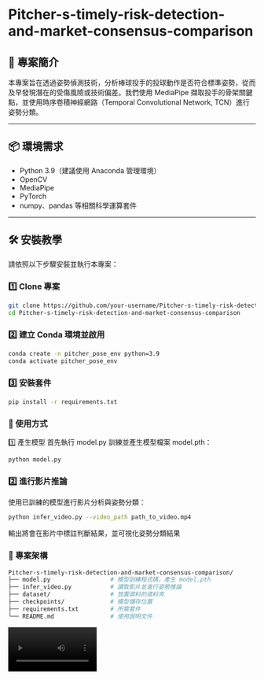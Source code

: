 # Pitcher-s-timely-risk-detection-and-market-consensus-comparison

## 🧠 專案簡介

本專案旨在透過姿勢偵測技術，分析棒球投手的投球動作是否符合標準姿勢，從而及早發現潛在的受傷風險或技術偏差。我們使用 MediaPipe 擷取投手的骨架關鍵點，並使用時序卷積神經網路（Temporal Convolutional Network, TCN）進行姿勢分類。

---

## 📦 環境需求

- Python 3.9（建議使用 Anaconda 管理環境）
- OpenCV
- MediaPipe
- PyTorch
- numpy、pandas 等相關科學運算套件

---

## 🛠️ 安裝教學

請依照以下步驟安裝並執行本專案：

### 1️⃣ Clone 專案

```bash
git clone https://github.com/your-username/Pitcher-s-timely-risk-detection-and-market-consensus-comparison.git
cd Pitcher-s-timely-risk-detection-and-market-consensus-comparison
```
### 2️⃣ 建立 Conda 環境並啟用
```bash
conda create -n pitcher_pose_env python=3.9
conda activate pitcher_pose_env
```
### 3️⃣ 安裝套件
```bash
pip install -r requirements.txt
```
### 🚀 使用方式
1️⃣ 產生模型
首先執行 model.py 訓練並產生模型檔案 model.pth：
```bash
python model.py
```
### 2️⃣ 進行影片推論
使用已訓練的模型進行影片分析與姿勢分類：
```bash
python infer_video.py --video_path path_to_video.mp4
```
輸出將會在影片中標註判斷結果，並可視化姿勢分類結果
### 📁 專案架構
```bash
Pitcher-s-timely-risk-detection-and-market-consensus-comparison/
├── model.py                 # 模型訓練程式碼，產生 model.pth
├── infer_video.py           # 讀取影片並進行姿勢推論
├── dataset/                 # 放置資料的資料夾
├── checkpoints/             # 模型儲存位置
├── requirements.txt         # 所需套件
└── README.md                # 使用說明文件
```

<video src='https://github.com/skywalker0803r/Pitcher-s-timely-risk-detection-and-market-consensus-comparison/blob/main/output_with_pose_and_label.mp4' width=180/>
